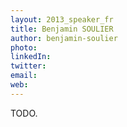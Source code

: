 ```yaml
---
layout: 2013_speaker_fr
title: Benjamin SOULIER
author: benjamin-soulier
photo: 
linkedIn: 
twitter: 
email: 
web: 
---
```


TODO.